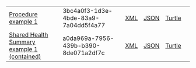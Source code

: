 <table class="list" width="100%">
             <tr>
                <td><a href="Procedure-3bc4a0f3-1d3e-4bde-83a9-7a04dd5f4a77.html">Procedure example 1</a></td>
                <td>3bc4a0f3-1d3e-4bde-83a9-7a04dd5f4a77</td>
                <td><a href="Procedure-3bc4a0f3-1d3e-4bde-83a9-7a04dd5f4a77.xml.html">XML</a></td>
                <td><a href="Procedure-3bc4a0f3-1d3e-4bde-83a9-7a04dd5f4a77.json.html">JSON</a></td>
                <td><a href="Procedure-3bc4a0f3-1d3e-4bde-83a9-7a04dd5f4a77.ttl.html">Turtle</a></td>
                <td></td>
            </tr>
            <tr>
                <td><a href="Composition-a0da969a-7956-439b-b390-8de071a2df7c.html">Shared Health Summary example 1 (contained)</a></td>
                <td>a0da969a-7956-439b-b390-8de071a2df7c</td>
                <td><a href="Composition-a0da969a-7956-439b-b390-8de071a2df7c.xml.html">XML</a></td>
                <td><a href="Composition-a0da969a-7956-439b-b390-8de071a2df7c.json.html">JSON</a></td>
                <td><a href="Composition-a0da969a-7956-439b-b390-8de071a2df7c.ttl.html">Turtle</a></td>
                <td></td>
            </tr>
  </table>